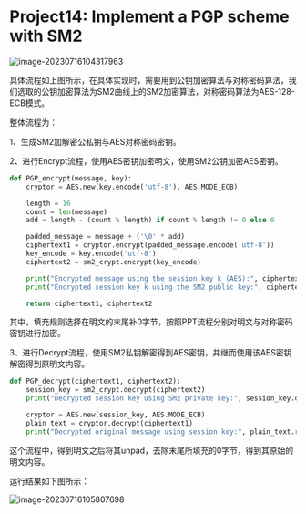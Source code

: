 # Project14: Implement a PGP scheme with SM2

<img src="C:\Users\Lenovo\AppData\Roaming\Typora\typora-user-images\image-20230716104317963.png" alt="image-20230716104317963"  />

具体流程如上图所示，在具体实现时，需要用到公钥加密算法与对称密码算法，我们选取的公钥加密算法为SM2曲线上的SM2加密算法，对称密码算法为AES-128-ECB模式。

整体流程为：

1、生成SM2加解密公私钥与AES对称密码密钥。

2、进行Encrypt流程，使用AES密钥加密明文，使用SM2公钥加密AES密钥。

```python
def PGP_encrypt(message, key):
    cryptor = AES.new(key.encode('utf-8'), AES.MODE_ECB)

    length = 16
    count = len(message)
    add = length - (count % length) if count % length != 0 else 0

    padded_message = message + ('\0' * add)
    ciphertext1 = cryptor.encrypt(padded_message.encode('utf-8'))
    key_encode = key.encode('utf-8')
    ciphertext2 = sm2_crypt.encrypt(key_encode)

    print("Encrypted message using the session key k (AES):", ciphertext1)
    print("Encrypted session key k using the SM2 public key:", ciphertext2)

    return ciphertext1, ciphertext2
```

其中，填充规则选择在明文的末尾补0字节，按照PPT流程分别对明文与对称密码密钥进行加密。

3、进行Decrypt流程，使用SM2私钥解密得到AES密钥，并继而使用该AES密钥解密得到原明文内容。

```python
def PGP_decrypt(ciphertext1, ciphertext2):
    session_key = sm2_crypt.decrypt(ciphertext2)
    print("Decrypted session key using SM2 private key:", session_key.decode('utf-8'))

    cryptor = AES.new(session_key, AES.MODE_ECB)
    plain_text = cryptor.decrypt(ciphertext1)
    print("Decrypted original message using session key:", plain_text.rstrip(b'\x00').decode('utf-8'))
```

这个流程中，得到明文之后将其unpad，去除末尾所填充的0字节，得到其原始的明文内容。



运行结果如下图所示：

<img src="C:\Users\Lenovo\AppData\Roaming\Typora\typora-user-images\image-20230716105807698.png" alt="image-20230716105807698"  />